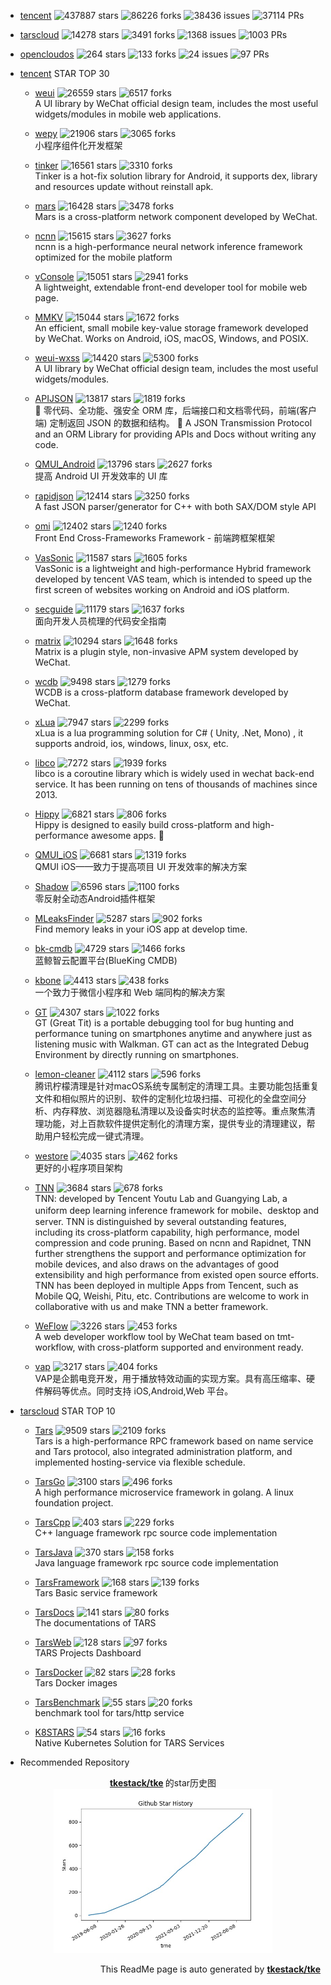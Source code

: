 
+ [tencent](https://github.com/tencent)
![437887 stars](https://img.shields.io/badge/Stars-437887-green)
![86226 forks](https://img.shields.io/badge/Forks-86226-green)
![38436 issues](https://img.shields.io/badge/Issues-38436-green)
![37114 PRs](https://img.shields.io/badge/PRs-37114-green)

+ [tarscloud](https://github.com/tarscloud)
![14278 stars](https://img.shields.io/badge/Stars-14278-green)
![3491 forks](https://img.shields.io/badge/Forks-3491-green)
![1368 issues](https://img.shields.io/badge/Issues-1368-green)
![1003 PRs](https://img.shields.io/badge/PRs-1003-green)

+ [opencloudos](https://github.com/opencloudos)
![264 stars](https://img.shields.io/badge/Stars-264-green)
![133 forks](https://img.shields.io/badge/Forks-133-green)
![24 issues](https://img.shields.io/badge/Issues-24-green)
![97 PRs](https://img.shields.io/badge/PRs-97-green)



+ [tencent](https://github.com/tencent) STAR TOP 30
    
    + [weui](https://github.com/tencent/weui) 
    ![26559 stars](https://img.shields.io/badge/Stars-26559-green)
    ![6517 forks](https://img.shields.io/badge/Forks-6517-green)  
    A UI library by WeChat official design team, includes the most useful widgets/modules in mobile web applications.
    
    + [wepy](https://github.com/tencent/wepy) 
    ![21906 stars](https://img.shields.io/badge/Stars-21906-green)
    ![3065 forks](https://img.shields.io/badge/Forks-3065-green)  
    小程序组件化开发框架
    
    + [tinker](https://github.com/tencent/tinker) 
    ![16561 stars](https://img.shields.io/badge/Stars-16561-green)
    ![3310 forks](https://img.shields.io/badge/Forks-3310-green)  
    Tinker is a hot-fix solution library for Android, it supports dex, library and resources update without reinstall apk.
    
    + [mars](https://github.com/tencent/mars) 
    ![16428 stars](https://img.shields.io/badge/Stars-16428-green)
    ![3478 forks](https://img.shields.io/badge/Forks-3478-green)  
    Mars is a cross-platform network component  developed by WeChat.
    
    + [ncnn](https://github.com/tencent/ncnn) 
    ![15615 stars](https://img.shields.io/badge/Stars-15615-green)
    ![3627 forks](https://img.shields.io/badge/Forks-3627-green)  
    ncnn is a high-performance neural network inference framework optimized for the mobile platform
    
    + [vConsole](https://github.com/tencent/vConsole) 
    ![15051 stars](https://img.shields.io/badge/Stars-15051-green)
    ![2941 forks](https://img.shields.io/badge/Forks-2941-green)  
    A lightweight, extendable front-end developer tool for mobile web page.
    
    + [MMKV](https://github.com/tencent/MMKV) 
    ![15044 stars](https://img.shields.io/badge/Stars-15044-green)
    ![1672 forks](https://img.shields.io/badge/Forks-1672-green)  
    An efficient, small mobile key-value storage framework developed by WeChat. Works on Android, iOS, macOS, Windows, and POSIX.
    
    + [weui-wxss](https://github.com/tencent/weui-wxss) 
    ![14420 stars](https://img.shields.io/badge/Stars-14420-green)
    ![5300 forks](https://img.shields.io/badge/Forks-5300-green)  
    A UI library by WeChat official design team, includes the most useful widgets/modules.
    
    + [APIJSON](https://github.com/tencent/APIJSON) 
    ![13817 stars](https://img.shields.io/badge/Stars-13817-green)
    ![1819 forks](https://img.shields.io/badge/Forks-1819-green)  
    🚀 零代码、全功能、强安全 ORM 库，后端接口和文档零代码，前端(客户端) 定制返回 JSON 的数据和结构。 🚀 A JSON Transmission Protocol and an ORM Library for providing APIs and Docs without writing any code.
    
    + [QMUI_Android](https://github.com/tencent/QMUI_Android) 
    ![13796 stars](https://img.shields.io/badge/Stars-13796-green)
    ![2627 forks](https://img.shields.io/badge/Forks-2627-green)  
    提高 Android UI 开发效率的 UI 库
    
    + [rapidjson](https://github.com/tencent/rapidjson) 
    ![12414 stars](https://img.shields.io/badge/Stars-12414-green)
    ![3250 forks](https://img.shields.io/badge/Forks-3250-green)  
    A fast JSON parser/generator for C++ with both SAX/DOM style API
    
    + [omi](https://github.com/tencent/omi) 
    ![12402 stars](https://img.shields.io/badge/Stars-12402-green)
    ![1240 forks](https://img.shields.io/badge/Forks-1240-green)  
     Front End Cross-Frameworks Framework - 前端跨框架框架
    
    + [VasSonic](https://github.com/tencent/VasSonic) 
    ![11587 stars](https://img.shields.io/badge/Stars-11587-green)
    ![1605 forks](https://img.shields.io/badge/Forks-1605-green)  
    VasSonic is a lightweight and high-performance Hybrid framework developed by tencent VAS team, which is intended to speed up the first screen of websites working on Android and iOS platform. 
    
    + [secguide](https://github.com/tencent/secguide) 
    ![11179 stars](https://img.shields.io/badge/Stars-11179-green)
    ![1637 forks](https://img.shields.io/badge/Forks-1637-green)  
    面向开发人员梳理的代码安全指南
    
    + [matrix](https://github.com/tencent/matrix) 
    ![10294 stars](https://img.shields.io/badge/Stars-10294-green)
    ![1648 forks](https://img.shields.io/badge/Forks-1648-green)  
    Matrix is a plugin style, non-invasive APM system developed by WeChat.
    
    + [wcdb](https://github.com/tencent/wcdb) 
    ![9498 stars](https://img.shields.io/badge/Stars-9498-green)
    ![1279 forks](https://img.shields.io/badge/Forks-1279-green)  
    WCDB is a cross-platform database framework developed by WeChat.
    
    + [xLua](https://github.com/tencent/xLua) 
    ![7947 stars](https://img.shields.io/badge/Stars-7947-green)
    ![2299 forks](https://img.shields.io/badge/Forks-2299-green)  
    xLua is a lua programming solution for  C# ( Unity, .Net, Mono) , it supports android, ios, windows, linux, osx, etc.
    
    + [libco](https://github.com/tencent/libco) 
    ![7272 stars](https://img.shields.io/badge/Stars-7272-green)
    ![1939 forks](https://img.shields.io/badge/Forks-1939-green)  
    libco is a coroutine library which is widely used in wechat  back-end service. It has been running on tens of thousands of machines since 2013.
    
    + [Hippy](https://github.com/tencent/Hippy) 
    ![6821 stars](https://img.shields.io/badge/Stars-6821-green)
    ![806 forks](https://img.shields.io/badge/Forks-806-green)  
    Hippy is designed to easily build cross-platform and high-performance awesome apps. 👏
    
    + [QMUI_iOS](https://github.com/tencent/QMUI_iOS) 
    ![6681 stars](https://img.shields.io/badge/Stars-6681-green)
    ![1319 forks](https://img.shields.io/badge/Forks-1319-green)  
    QMUI iOS——致力于提高项目 UI 开发效率的解决方案
    
    + [Shadow](https://github.com/tencent/Shadow) 
    ![6596 stars](https://img.shields.io/badge/Stars-6596-green)
    ![1100 forks](https://img.shields.io/badge/Forks-1100-green)  
    零反射全动态Android插件框架
    
    + [MLeaksFinder](https://github.com/tencent/MLeaksFinder) 
    ![5287 stars](https://img.shields.io/badge/Stars-5287-green)
    ![902 forks](https://img.shields.io/badge/Forks-902-green)  
    Find memory leaks in your iOS app at develop time.
    
    + [bk-cmdb](https://github.com/tencent/bk-cmdb) 
    ![4729 stars](https://img.shields.io/badge/Stars-4729-green)
    ![1466 forks](https://img.shields.io/badge/Forks-1466-green)  
    蓝鲸智云配置平台(BlueKing CMDB)
    
    + [kbone](https://github.com/tencent/kbone) 
    ![4413 stars](https://img.shields.io/badge/Stars-4413-green)
    ![438 forks](https://img.shields.io/badge/Forks-438-green)  
    一个致力于微信小程序和 Web 端同构的解决方案
    
    + [GT](https://github.com/tencent/GT) 
    ![4307 stars](https://img.shields.io/badge/Stars-4307-green)
    ![1022 forks](https://img.shields.io/badge/Forks-1022-green)  
    GT (Great Tit) is a portable debugging tool for bug hunting and performance tuning on smartphones anytime and anywhere just as listening music with Walkman. GT can act as the Integrated Debug Environment by directly running on smartphones.
    
    + [lemon-cleaner](https://github.com/tencent/lemon-cleaner) 
    ![4112 stars](https://img.shields.io/badge/Stars-4112-green)
    ![596 forks](https://img.shields.io/badge/Forks-596-green)  
    腾讯柠檬清理是针对macOS系统专属制定的清理工具。主要功能包括重复文件和相似照片的识别、软件的定制化垃圾扫描、可视化的全盘空间分析、内存释放、浏览器隐私清理以及设备实时状态的监控等。重点聚焦清理功能，对上百款软件提供定制化的清理方案，提供专业的清理建议，帮助用户轻松完成一键式清理。
    
    + [westore](https://github.com/tencent/westore) 
    ![4035 stars](https://img.shields.io/badge/Stars-4035-green)
    ![462 forks](https://img.shields.io/badge/Forks-462-green)  
    更好的小程序项目架构
    
    + [TNN](https://github.com/tencent/TNN) 
    ![3684 stars](https://img.shields.io/badge/Stars-3684-green)
    ![678 forks](https://img.shields.io/badge/Forks-678-green)  
    TNN: developed by Tencent Youtu Lab and Guangying Lab, a uniform deep learning inference framework for mobile、desktop and server. TNN is distinguished by several outstanding features, including its cross-platform capability, high performance, model compression and code pruning. Based on ncnn and Rapidnet, TNN further strengthens the support and performance optimization for mobile devices, and also draws on the advantages of good extensibility and high performance from existed open source efforts. TNN has been deployed in multiple Apps from Tencent, such as Mobile QQ, Weishi, Pitu, etc. Contributions are welcome to work in collaborative with us and make TNN a better framework. 
    
    + [WeFlow](https://github.com/tencent/WeFlow) 
    ![3226 stars](https://img.shields.io/badge/Stars-3226-green)
    ![453 forks](https://img.shields.io/badge/Forks-453-green)  
    A web developer workflow tool by WeChat team based on tmt-workflow, with cross-platform supported and environment ready.
    
    + [vap](https://github.com/tencent/vap) 
    ![3217 stars](https://img.shields.io/badge/Stars-3217-green)
    ![404 forks](https://img.shields.io/badge/Forks-404-green)  
    VAP是企鹅电竞开发，用于播放特效动画的实现方案。具有高压缩率、硬件解码等优点。同时支持 iOS,Android,Web 平台。
    

+ [tarscloud](https://github.com/tarscloud) STAR TOP 10
    
    + [Tars](https://github.com/tarscloud/Tars) 
    ![9509 stars](https://img.shields.io/badge/Stars-9509-green)
    ![2109 forks](https://img.shields.io/badge/Forks-2109-green)  
    Tars is a high-performance RPC framework based on name service and Tars protocol, also integrated administration platform, and implemented hosting-service via flexible schedule.
    
    + [TarsGo](https://github.com/tarscloud/TarsGo) 
    ![3100 stars](https://img.shields.io/badge/Stars-3100-green)
    ![496 forks](https://img.shields.io/badge/Forks-496-green)  
    A  high performance microservice  framework  in golang. A linux foundation project.
    
    + [TarsCpp](https://github.com/tarscloud/TarsCpp) 
    ![403 stars](https://img.shields.io/badge/Stars-403-green)
    ![229 forks](https://img.shields.io/badge/Forks-229-green)  
    C++ language framework rpc source code implementation
    
    + [TarsJava](https://github.com/tarscloud/TarsJava) 
    ![370 stars](https://img.shields.io/badge/Stars-370-green)
    ![158 forks](https://img.shields.io/badge/Forks-158-green)  
    Java language framework rpc source code implementation
    
    + [TarsFramework](https://github.com/tarscloud/TarsFramework) 
    ![168 stars](https://img.shields.io/badge/Stars-168-green)
    ![139 forks](https://img.shields.io/badge/Forks-139-green)  
    Tars Basic service framework
    
    + [TarsDocs](https://github.com/tarscloud/TarsDocs) 
    ![141 stars](https://img.shields.io/badge/Stars-141-green)
    ![80 forks](https://img.shields.io/badge/Forks-80-green)  
    The documentations of TARS
    
    + [TarsWeb](https://github.com/tarscloud/TarsWeb) 
    ![128 stars](https://img.shields.io/badge/Stars-128-green)
    ![97 forks](https://img.shields.io/badge/Forks-97-green)  
    TARS Projects Dashboard
    
    + [TarsDocker](https://github.com/tarscloud/TarsDocker) 
    ![82 stars](https://img.shields.io/badge/Stars-82-green)
    ![28 forks](https://img.shields.io/badge/Forks-28-green)  
    Tars Docker  images
    
    + [TarsBenchmark](https://github.com/tarscloud/TarsBenchmark) 
    ![55 stars](https://img.shields.io/badge/Stars-55-green)
    ![20 forks](https://img.shields.io/badge/Forks-20-green)  
    benchmark tool for tars/http service
    
    + [K8STARS](https://github.com/tarscloud/K8STARS) 
    ![54 stars](https://img.shields.io/badge/Stars-54-green)
    ![16 forks](https://img.shields.io/badge/Forks-16-green)  
    Native Kubernetes  Solution for TARS Services
    


+ Recommended Repository  
<p align="center">
      <strong>
        <a href="https://github.com/tkestack/tke" target="_blank">tkestack/tke</a>
      </strong>  的star历史图
  <br>
  <img src="https://raw.githubusercontent.com/ButterAndButterfly/GithubTools/master/data/stars_history.jpg" width="350px"></img>    
</p>

<p align="right">
      This ReadMe page is auto generated by 
      <strong>
        <a href="https://github.com/tkestack/tke" target="_blank">tkestack/tke</a><br>
      </strong>   
</p>